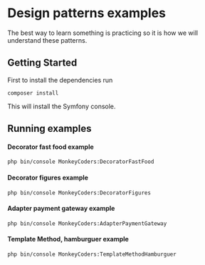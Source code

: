# Design patterns examples
The best way to learn something is practicing so it is how we will understand these patterns. 
## Getting Started
First to install the dependencies run
```
composer install
```
This will install the Symfony console.
## Running examples 
#### Decorator fast food example
```
php bin/console MonkeyCoders:DecoratorFastFood
```
#### Decorator figures example
```
php bin/console MonkeyCoders:DecoratorFigures
```
#### Adapter payment gateway example
```
php bin/console MonkeyCoders:AdapterPaymentGateway
```
#### Template Method, hamburguer example
```
php bin/console MonkeyCoders:TemplateMethodHamburguer
```

